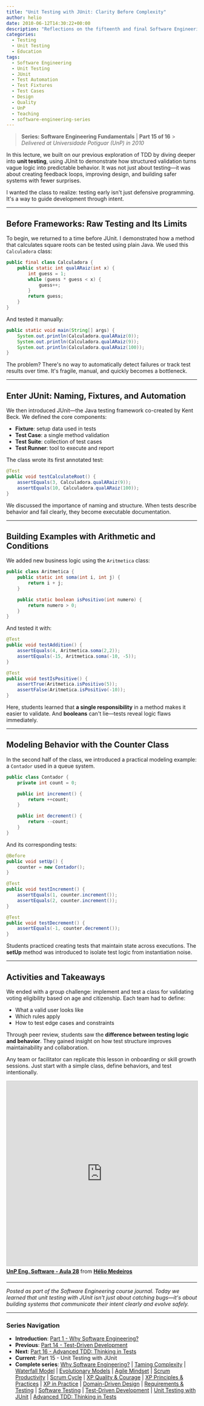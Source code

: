 ```yaml
---
title: "Unit Testing with JUnit: Clarity Before Complexity"
author: helio
date: 2010-06-12T14:30:22+00:00
description: "Reflections on the fifteenth and final Software Engineering lecture, exploring unit testing with JUnit as a structured approach to validation, feedback loops, and design improvement."
categories:
  - Testing
  - Unit Testing
  - Education
tags:
  - Software Engineering
  - Unit Testing
  - JUnit
  - Test Automation
  - Test Fixtures
  - Test Cases
  - Design
  - Quality
  - UnP
  - Teaching
  - software-engineering-series
---
```


> **Series: Software Engineering Fundamentals** | **Part 15 of 16** > _Delivered at Universidade Potiguar (UnP) in 2010_

In this lecture, we built on our previous exploration of TDD by diving deeper into **unit testing**, using JUnit to demonstrate how structured validation turns vague logic into predictable behavior. It was not just about testing—it was about creating feedback loops, improving design, and building safer systems with fewer surprises.

I wanted the class to realize: testing early isn't just defensive programming. It's a way to guide development through intent.

---

## Before Frameworks: Raw Testing and Its Limits

To begin, we returned to a time before JUnit. I demonstrated how a method that calculates square roots can be tested using plain Java. We used this `Calculadora` class:

```java
public final class Calculadora {
    public static int qualARaiz(int x) {
        int guess = 1;
        while (guess * guess < x) {
            guess++;
        }
        return guess;
    }
}
```

And tested it manually:

```java
public static void main(String[] args) {
    System.out.println(Calculadora.qualARaiz(0));
    System.out.println(Calculadora.qualARaiz(9));
    System.out.println(Calculadora.qualARaiz(100));
}
```

The problem? There's no way to automatically detect failures or track test results over time. It's fragile, manual, and quickly becomes a bottleneck.

---

## Enter JUnit: Naming, Fixtures, and Automation

We then introduced JUnit—the Java testing framework co-created by Kent Beck. We defined the core components:

- **Fixture**: setup data used in tests
- **Test Case**: a single method validation
- **Test Suite**: collection of test cases
- **Test Runner**: tool to execute and report

The class wrote its first annotated test:

```java
@Test
public void testCalculateRoot() {
    assertEquals(3, Calculadora.qualARaiz(9));
    assertEquals(10, Calculadora.qualARaiz(100));
}
```

We discussed the importance of naming and structure. When tests describe behavior and fail clearly, they become executable documentation.

---

## Building Examples with Arithmetic and Conditions

We added new business logic using the `Aritmetica` class:

```java
public class Aritmetica {
    public static int soma(int i, int j) {
        return i + j;
    }

    public static boolean isPositivo(int numero) {
        return numero > 0;
    }
}
```

And tested it with:

```java
@Test
public void testAddition() {
    assertEquals(4, Aritmetica.soma(2,2));
    assertEquals(-15, Aritmetica.soma(-10, -5));
}

@Test
public void testIsPositive() {
    assertTrue(Aritmetica.isPositivo(5));
    assertFalse(Aritmetica.isPositivo(-10));
}
```

Here, students learned that **a single responsibility** in a method makes it easier to validate. And **booleans** can't lie—tests reveal logic flaws immediately.

---

## Modeling Behavior with the Counter Class

In the second half of the class, we introduced a practical modeling example: a `Contador` used in a queue system.

```java
public class Contador {
    private int count = 0;

    public int increment() {
        return ++count;
    }

    public int decrement() {
        return --count;
    }
}
```

And its corresponding tests:

```java
@Before
public void setUp() {
    counter = new Contador();
}

@Test
public void testIncrement() {
    assertEquals(1, counter.increment());
    assertEquals(2, counter.increment());
}

@Test
public void testDecrement() {
    assertEquals(-1, counter.decrement());
}
```

Students practiced creating tests that maintain state across executions. The **setUp** method was introduced to isolate test logic from instantiation noise.

---

## Activities and Takeaways

We ended with a group challenge: implement and test a class for validating voting eligibility based on age and citizenship. Each team had to define:

- What a valid user looks like
- Which rules apply
- How to test edge cases and constraints

Through peer review, students saw the **difference between testing logic and behavior**. They gained insight on how test structure improves maintainability and collaboration.

Any team or facilitator can replicate this lesson in onboarding or skill growth sessions. Just start with a simple class, define behaviors, and test intentionally.

<div style="margin-bottom: 20px;">
<iframe src="https://www.slideshare.net/slideshow/embed_code/key/KgnPDn6r42boUg?startSlide=1" width="597" height="486" frameborder="0" marginwidth="0" marginheight="0" scrolling="no" style="border:1px solid #CCC; border-width:1px; margin-bottom:5px;max-width: 100%;" allowfullscreen></iframe> <div style="margin-bottom:5px"><strong> <a href="https://pt.slideshare.net/slideshow/unp-eng-software-aula-28/4487801" title="UnP Eng. Software - Aula 28" target="_blank">UnP Eng. Software - Aula 28</a> </strong> from <strong> <a href="https://www.slideshare.net/heliomedeiros" target="_blank">Hélio Medeiros</a> </strong></div></div>

---

_Posted as part of the Software Engineering course journal. Today we learned that unit testing with JUnit isn't just about catching bugs—it's about building systems that communicate their intent clearly and evolve safely._

---

### **Series Navigation**

- **Introduction**: [Part 1 - Why Software Engineering?](../2010-02-24-software-engineering-purpose/)
- **Previous**: [Part 14 - Test-Driven Development](../2010-06-05-test-driven-development/)
- **Next**: [Part 16 - Advanced TDD: Thinking in Tests](../2010-06-19-advanced-tdd-thinking-tests/)
- **Current**: Part 15 - Unit Testing with JUnit
- **Complete series**: [Why Software Engineering?](../2010-02-24-software-engineering-purpose/) | [Taming Complexity](../2010-03-02-complexity-process/) | [Waterfall Model](../2010-03-10-waterfall-model/) | [Evolutionary Models](../2010-03-18-evolutionary-models/) | [Agile Mindset](../2010-03-26-agile-mindset/) | [Scrum Productivity](../2010-04-03-scrum-productivity/) | [Scrum Cycle](../2010-04-11-scrum-cycle/) | [XP Quality & Courage](../2010-04-19-xp-quality-courage/) | [XP Principles & Practices](../2010-05-01-xp-principles-practices/) | [XP in Practice](../2010-05-08-applying-xp-strategies/) | [Domain-Driven Design](../2010-05-15-domain-driven-design/) | [Requirements & Testing](../2010-05-22-requirements-validation-tests/) | [Software Testing](../2010-05-29-software-testing/) | [Test-Driven Development](../2010-06-05-test-driven-development/) | [Unit Testing with JUnit](../2010-06-12-junit-unit-testing/) | [Advanced TDD: Thinking in Tests](../2010-06-19-advanced-tdd-thinking-tests/)
